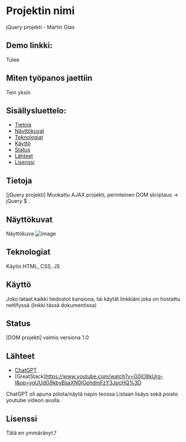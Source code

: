 # Projektin nimi
jQuery projekti - Martin Glas

## Demo linkki:
Tulee

## Miten työpanos jaettiin
Tein yksin



## Sisällysluettelo:

- [Tietoja](#about-the-app)
- [Näyttökuvat](#screenshots)
- [Teknologiat](#technologies)
- [Käyttö](#setup)
- [Status](#status)
- [Lähteet](#credits)
- [Lisenssi](#license)

## Tietoja
[jQuery projekti] Muokattu AJAX projekti, perinteinen DOM skriptaus -> jQuery $ . 

## Näyttökuvat
Näyttökuva 
![image](https://github.com/user-attachments/assets/472124bd-6670-4898-bf2b-07fef1278363)




## Teknologiat
Käytin HTML, CSS, JS

## Käyttö
Joko lataat kaikki tiedostot kansiona, tai käytät linkkiäni joka on hostattu netlifyssä (linkki tässä dokumentissa)

## Status
[DOM projekti] valmis versiona 1.0

## Lähteet

- [ChatGPT](johndoe.com)
- [GreatStack]https://www.youtube.com/watch?v=G0jO8kUrg-I&pp=ygUUdG9kbyBsaXN0IGphdmFzY3JpcHQ%3D

ChatGPT oli apuna piilota/näytä napin teossa
Listaan lisäys sekä poisto youtube videon avulla.

## Lisenssi


Tätä en ymmäränyt.?
